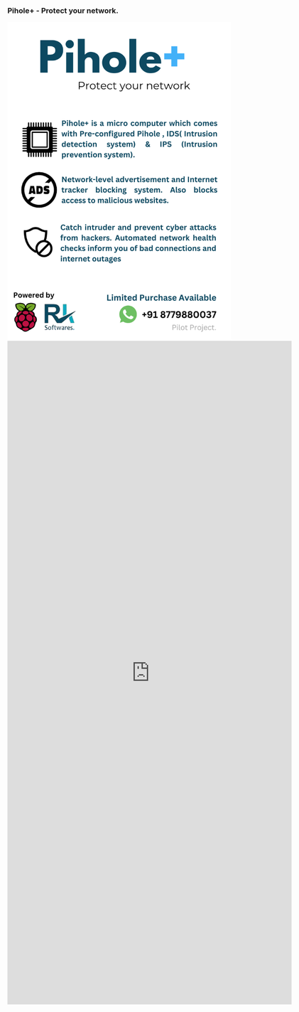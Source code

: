 ### Pihole+ - Protect your network.


<img src="https://github.com/1ramkrishnan/1Ramkrishnan.github.io/raw/master/images/PiHole%2B.png">

<iframe src="https://docs.google.com/forms/d/e/1FAIpQLScY6M9LS0cAoKlE3UXrXmJwqfsjAJhx8oC0Cye2EVinkhmiQg/viewform?embedded=true" width="640" height="1493" frameborder="0" marginheight="0" marginwidth="0">Loading…</iframe>



